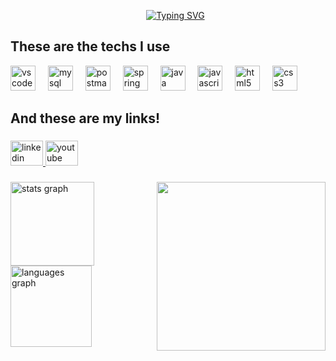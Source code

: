 <div id="user-content-toc">
  <ul align="center">
      <a href="https://git.io/typing-svg"><img src="https://readme-typing-svg.demolab.com?font=Chakra+Petch&size=35&pause=1000&multiline=true&repeat=false&width=435&lines=Hey%2C+I'm+C410-F3R090+%F0%9F%A4%96" alt="Typing SVG" /></a>
</div>


<h2 align="left">These are the techs I use</h2>


<div align="left">
  <img src="https://skillicons.dev/icons?i=vscode" height="40" alt="vscode logo"  />
  <img width="12" />
  <img src="https://skillicons.dev/icons?i=mysql" height="40" alt="mysql logo"  />
  <img width="12" />
  <img src="https://skillicons.dev/icons?i=postman" height="40" alt="postman logo"  />
  <img width="12" />
  <img src="https://skillicons.dev/icons?i=spring" height="40" alt="spring logo"  />
  <img width="12" />
  <img src="https://skillicons.dev/icons?i=java" height="40" alt="java logo"  />
  <img width="12" />
  <img src="https://skillicons.dev/icons?i=js" height="40" alt="javascript logo"  />
  <img width="12" />
  <img src="https://skillicons.dev/icons?i=html" height="40" alt="html5 logo"  />
  <img width="12" />
  <img src="https://skillicons.dev/icons?i=css" height="40" alt="css3 logo"  />
</div>

###

<h2 align="left">And these are my links!</h2>

###

<div align="left">
  <a href="https://www.linkedin.com/in/caio-fernandes-846a64235/" target="_blank">
    <img src="https://raw.githubusercontent.com/maurodesouza/profile-readme-generator/master/src/assets/icons/social/linkedin/default.svg" width="52" height="40" alt="linkedin logo"  />
  </a>
  <a href="https://www.youtube.com/@CaioFer090" target="_blank">
    <img src="https://raw.githubusercontent.com/maurodesouza/profile-readme-generator/master/src/assets/icons/social/youtube/default.svg" width="52" height="40" alt="youtube logo"  />
  </a>
</div>

###

<img align="right" height="270" src="https://i.pinimg.com/originals/d9/db/c8/d9dbc83cd77bbbbcde3cca8d0f5cbb74.gif"  />

###

<div align="left">
  <img src="https://github-readme-stats.vercel.app/api?username=CaioFer090&hide_title=true&hide_rank=false&show_icons=true&include_all_commits=true&count_private=true&disable_animations=false&theme=algolia&locale=en&hide_border=false&order=1" height="134" alt="stats graph" /> <br>
  <img src="https://github-readme-stats.vercel.app/api/top-langs?username=CaioFer090&locale=pt-br&hide_title=true&layout=compact&card_width=320&langs_count=5&theme=algolia&hide_border=false&order=2" height="130" alt="languages graph"  />
</div>

###
